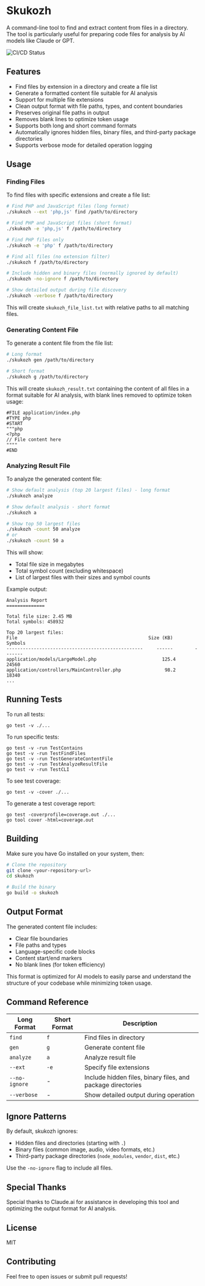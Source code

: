 # Skukozh

A command-line tool to find and extract content from files in a directory. The tool is particularly useful for preparing code files for analysis by AI models like Claude or GPT.

![CI/CD Status](https://github.com/rhamdeew/skukozh/actions/workflows/build.yml/badge.svg)

## Features

- Find files by extension in a directory and create a file list
- Generate a formatted content file suitable for AI analysis
- Support for multiple file extensions
- Clean output format with file paths, types, and content boundaries
- Preserves original file paths in output
- Removes blank lines to optimize token usage
- Supports both long and short command formats
- Automatically ignores hidden files, binary files, and third-party package directories
- Supports verbose mode for detailed operation logging

## Usage

### Finding Files

To find files with specific extensions and create a file list:

```bash
# Find PHP and JavaScript files (long format)
./skukozh --ext 'php,js' find /path/to/directory

# Find PHP and JavaScript files (short format)
./skukozh -e 'php,js' f /path/to/directory

# Find PHP files only
./skukozh -e 'php' f /path/to/directory

# Find all files (no extension filter)
./skukozh f /path/to/directory

# Include hidden and binary files (normally ignored by default)
./skukozh -no-ignore f /path/to/directory

# Show detailed output during file discovery
./skukozh -verbose f /path/to/directory
```

This will create `skukozh_file_list.txt` with relative paths to all matching files.

### Generating Content File

To generate a content file from the file list:

```bash
# Long format
./skukozh gen /path/to/directory

# Short format
./skukozh g /path/to/directory
```

This will create `skukozh_result.txt` containing the content of all files in a format suitable for AI analysis, with blank lines removed to optimize token usage:

```
#FILE application/index.php
#TYPE php
#START
"""php
<?php
// File content here
""""
#END
```

### Analyzing Result File

To analyze the generated content file:

```bash
# Show default analysis (top 20 largest files) - long format
./skukozh analyze

# Show default analysis - short format
./skukozh a

# Show top 50 largest files
./skukozh -count 50 analyze
# or
./skukozh -count 50 a
```

This will show:
- Total file size in megabytes
- Total symbol count (excluding whitespace)
- List of largest files with their sizes and symbol counts

Example output:

```
Analysis Report
==============

Total file size: 2.45 MB
Total symbols: 458932

Top 20 largest files:
File                                                Size (KB)        Symbols
--------------------------------------------------     ------        -------
application/models/LargeModel.php                        125.4         24560
application/controllers/MainController.php                98.2         18340
...
```

## Running Tests

To run all tests:
```
go test -v ./...
```

To run specific tests:
```
go test -v -run TestContains
go test -v -run TestFindFiles
go test -v -run TestGenerateContentFile
go test -v -run TestAnalyzeResultFile
go test -v -run TestCLI
```

To see test coverage:
```
go test -v -cover ./...
```

To generate a test coverage report:
```
go test -coverprofile=coverage.out ./...
go tool cover -html=coverage.out
```

## Building

Make sure you have Go installed on your system, then:

```bash
# Clone the repository
git clone <your-repository-url>
cd skukozh

# Build the binary
go build -o skukozh
```

## Output Format

The generated content file includes:
- Clear file boundaries
- File paths and types
- Language-specific code blocks
- Content start/end markers
- No blank lines (for token efficiency)

This format is optimized for AI models to easily parse and understand the structure of your codebase while minimizing token usage.

## Command Reference

Long Format | Short Format | Description
-----------|--------------|-------------
`find` | `f` | Find files in directory
`gen` | `g` | Generate content file
`analyze` | `a` | Analyze result file
`--ext` | `-e` | Specify file extensions
`--no-ignore` | - | Include hidden files, binary files, and package directories
`--verbose` | - | Show detailed output during operation

## Ignore Patterns

By default, skukozh ignores:
- Hidden files and directories (starting with `.`)
- Binary files (common image, audio, video formats, etc.)
- Third-party package directories (`node_modules`, `vendor`, `dist`, etc.)

Use the `-no-ignore` flag to include all files.

## Special Thanks

Special thanks to Claude.ai for assistance in developing this tool and optimizing the output format for AI analysis.

## License

MIT

## Contributing

Feel free to open issues or submit pull requests!
